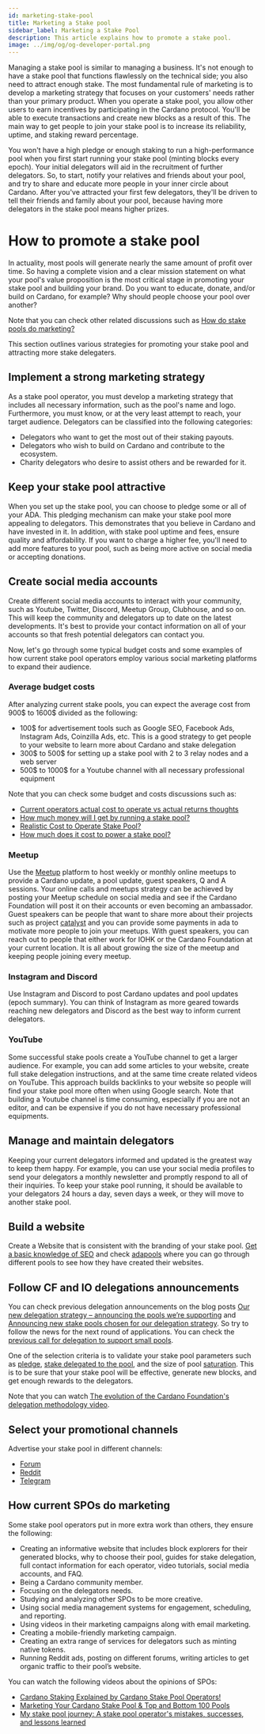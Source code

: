 ```yaml
---
id: marketing-stake-pool
title: Marketing a Stake pool
sidebar_label: Marketing a Stake Pool
description: This article explains how to promote a stake pool.
image: ../img/og/og-developer-portal.png
---
```


Managing a stake pool is similar to managing a business. It's not enough to have a stake pool that functions flawlessly on the technical side; you also need to attract enough stake. The most fundamental rule of marketing is to develop a marketing strategy that focuses on your customers' needs rather than your primary product. When you operate a stake pool, you allow other users to earn incentives by participating in the Cardano protocol. You'll be able to execute transactions and create new blocks as a result of this. The main way to get people to join your stake pool is to increase its reliability, uptime, and staking reward percentage.

You won't have a high pledge or enough staking to run a high-performance pool when you first start running your stake pool (minting blocks every epoch). Your initial delegators will aid in the recruitment of further delegators. So, to start, notify your relatives and friends about your pool, and try to share and educate more people in your inner circle about Cardano. After you've attracted your first few delegators, they'll be driven to tell their friends and family about your pool, because having more delegators in the stake pool means higher prizes.

# How to promote a stake pool

In actuality, most pools will generate nearly the same amount of profit over time. So having a complete vision and a clear mission statement on what your pool's value proposition is the most critical stage in promoting your stake pool and building your brand. Do you want to educate, donate, and/or build on Cardano, for example? Why should people choose your pool over another?

Note that you can check other related discussions such as [How do stake pools do marketing?](https://www.reddit.com/r/cardano/comments/m8nq5e/how_do_stake_pools_do_marketing/)

This section outlines various strategies for promoting your stake pool and attracting more stake delegaters.

## Implement a strong marketing strategy

As a stake pool operator, you must develop a marketing strategy that includes all necessary information, such as the pool's name and logo. Furthermore, you must know, or at the very least attempt to reach, your target audience. Delegators can be classified into the following categories:

* Delegators who want to get the most out of their staking payouts.
* Delegators who wish to build on Cardano and contribute to the ecosystem.
* Charity delegators who desire to assist others and be rewarded for it.

## Keep your stake pool attractive

When you set up the stake pool, you can choose to pledge some or all of your ADA. This pledging mechanism can make your stake pool more appealing to delegators. This demonstrates that you believe in Cardano and have invested in it. In addition, with stake pool uptime and fees, ensure quality and affordability. If you want to charge a higher fee, you'll need to add more features to your pool, such as being more active on social media or accepting donations.

## Create social media accounts

Create different social media accounts to interact with your community, such as Youtube, Twitter, Discord, Meetup Group, Clubhouse, and so on. This will keep the community and delegators up to date on the latest developments. It's best to provide your contact information on all of your accounts so that fresh potential delegators can contact you.

Now, let's go through some typical budget costs and some examples of how current stake pool operators employ various social marketing platforms to expand their audience.

### Average budget costs

After analyzing current stake pools, you can expect the average cost from 900$ to 1600$ divided as the following:
* 100$ for advertisement tools such as Google SEO, Facebook Ads, Instagram Ads, Coinzilla Ads, etc. This is a good strategy to get people to your website to learn more about Cardano and stake delegation
* 300$ to 500$ for setting up a stake pool with 2 to 3 relay nodes and a web server
* 500$ to 1000$ for a Youtube channel with all  necessary professional equipment

Note that you can check some budget and costs discussions such as:
* [Current operators actual cost to operate vs actual returns thoughts](https://forum.cardano.org/t/current-operators-actual-cost-to-operate-vs-actual-returns-thoughts/59158/10)
* [How much money will I get by running a stake pool?](https://cardano.org/stake-pool-operation#faq)
* [Realistic Cost to Operate Stake Pool?](https://forum.cardano.org/t/realistic-cost-to-operate-stake-pool/40056)
* [How much does it cost to power a stake pool?](https://www.reddit.com/r/cardano/comments/jarnh1/how_much_does_it_cost_to_power_a_stake_pool/)

### Meetup

Use the [Meetup](https://www.meetup.com/) platform to host weekly or monthly online meetups to provide a Cardano update, a pool update, guest speakers, Q and A sessions.
Your online calls and meetups strategy can be achieved by posting your Meetup schedule on social media and see if the Cardano Foundation will post it on their accounts or even becoming an ambassador. Guest speakers can be people that want to share more about their projects such as project [catalyst](https://forum.cardano.org/t/user-guide-ways-to-participate-in-project-catalyst/49405) and you can provide some payments in ada to motivate more people to join your meetups. With guest speakers, you can reach out to people that either work for IOHK or the Cardano Foundation at your current location. It is all about growing the size of the meetup and keeping people joining every meetup.

### Instagram and Discord

Use Instagram and Discord to post Cardano updates and pool updates (epoch summary). You can think of Instagram as more geared towards reaching new delegators and Discord as the best way to inform current delegators.

### YouTube

Some successful stake pools create a YouTube channel to get a larger audience.
For example, you can add some articles to your website, create full stake delegation instructions, and at the same time create related videos on YouTube. This approach builds backlinks to your website so people will find your stake pool more often when using Google search. Note that building a Youtube channel is time consuming, especially if you are not an editor, and can be expensive if you do not have necessary professional equipments.

## Manage and maintain delegators

Keeping your current delegators informed and updated is the greatest way to keep them happy. For example, you can use your social media profiles to send your delegators a monthly newsletter and promptly respond to all of their inquiries. To keep your stake pool running, it should be available to your delegators 24 hours a day, seven days a week, or they will move to another stake pool.

## Build a website

Create a Website that is consistent with the branding of your stake pool. [Get a basic knowledge of SEO](https://developers.google.com/search/docs/beginner/seo-starter-guide) and check [adapools](https://adapools.org/) where you can go through different pools to see how they have created their websites.

## Follow CF and IO delegations announcements

You can check previous delegation announcements on the blog posts [Our new delegation strategy – announcing the pools we’re supporting](https://iohk.io/en/blog/posts/2021/01/22/our-new-delegation-strategy-announcing-the-pools-we-are-supporting/) and [Announcing new stake pools chosen for our delegation strategy](https://iohk.io/en/blog/posts/2021/05/14/announcing-new-stake-pools-chosen-for-our-delegation-strategy/). So try to follow the news for the next round of applications. You can check the [previous call for delegation to support small pools](https://forum.cardano.org/t/iohk-new-call-for-delegation-to-support-small-pools/56589).

One of the selection criteria is to validate your stake pool parameters such as [pledge](https://docs.cardano.org/core-concepts/pledging-and-delegation-options), [stake delegated to the pool](https://docs.cardano.org/core-concepts/delegation), and the size of pool [saturation](https://docs.cardano.org/glossary/#saturation). This is to be sure that your stake pool will be effective, generate new blocks, and get enough rewards to the delegators.

Note that you can watch [The evolution of the Cardano Foundation's delegation methodology video](https://www.youtube.com/watch?v=lq2sXYVDlX8).

## Select your promotional channels

Advertise your stake pool in different channels:
* [Forum](https://forum.cardano.org/c/staking-delegation/stake-pool-introductions/118)
* [Reddit](https://www.reddit.com/r/CardanoStakePools/)
* [Telegram](https://t.me/adastakepools)

## How current SPOs do marketing

Some stake pool operators put in more extra work than others, they ensure the following:
* Creating an informative website that includes block explorers for their generated blocks, why to choose their pool, guides for stake delegation, full contact information for each operator, video tutorials, social media accounts, and FAQ.
* Being a Cardano community member.
* Focusing on the delegators needs.
* Studying and analyzing other SPOs to be more creative.
* Using social media management systems for engagement, scheduling, and reporting.
* Using videos in their marketing campaigns along with email marketing.
* Creating a mobile-friendly marketing campaign.
* Creating an extra range of services for delegators such as minting native tokens.
* Running Reddit ads, posting on different forums, writing articles to get organic traffic to their pool’s website.

You can watch the following videos about the opinions of SPOs:
* [Cardano Staking Explained by Cardano Stake Pool Operators!](https://www.youtube.com/watch?v=doe_XSkpMMw)
* [Marketing Your Cardano Stake Pool & Top and Bottom 100 Pools](https://www.youtube.com/watch?v=s7xSy89czeQ)
* [My stake pool journey: A stake pool operator's mistakes, successes, and lessons learned](https://www.youtube.com/watch?v=V2x--vx5H88)
